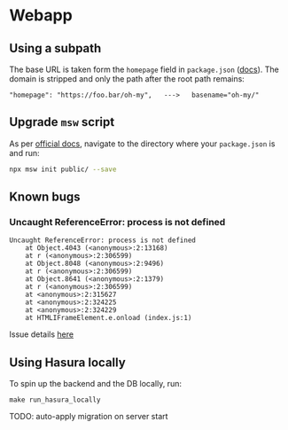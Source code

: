 # Webapp

## Using a subpath

The base URL is taken form the `homepage` field in `package.json` ([docs][2]). The domain is stripped and only the path after the root path remains:

```
"homepage": "https://foo.bar/oh-my",   --->   basename="oh-my/"
```

## Upgrade `msw` script

As per [official docs][1], navigate to the directory where your `package.json` is and run:

```bash
npx msw init public/ --save
```

## Known bugs

### Uncaught ReferenceError: process is not defined

```
Uncaught ReferenceError: process is not defined
    at Object.4043 (<anonymous>:2:13168)
    at r (<anonymous>:2:306599)
    at Object.8048 (<anonymous>:2:9496)
    at r (<anonymous>:2:306599)
    at Object.8641 (<anonymous>:2:1379)
    at r (<anonymous>:2:306599)
    at <anonymous>:2:315627
    at <anonymous>:2:324225
    at <anonymous>:2:324229
    at HTMLIFrameElement.e.onload (index.js:1)
```

Issue details [here][3]

## Using Hasura locally

To spin up the backend and the DB locally, run:

```shell
make run_hasura_locally
```

TODO: auto-apply migration on server start

<!-- External references -->

[1]: https://mswjs.io/docs/getting-started/integrate/browser#setup "Mock Service Worker - Setup"
[2]: https://create-react-app.dev/docs/deployment/#building-for-relative-paths "Create React App - Building for relative paths"
[3]: https://stackoverflow.com/questions/70368760/react-uncaught-referenceerror-process-is-not-defined "React Uncaught ReferenceError: process is not defined"
